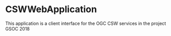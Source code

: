 # CSWWebApplication
This application is a client interface for the OGC CSW services in the project GSOC 2018
